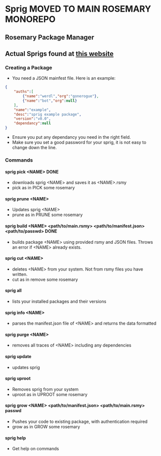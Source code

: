# Sprig MOVED TO MAIN ROSEMARY MONOREPO
## Rosemary Package Manager
## Actual Sprigs found at [this website](https://sprigrsmy.000webhostapp.com/)
### Creating a Package
- You need a JSON mainfest file. Here is an example:
```json
{
    "auths":[
        {"name":"werdl","org":"gonerogue"},
        {"name":"bot","org":null}
    ],
    "name":"example",
    "desc":"sprig example package",
    "version":"v0.0",
    "dependancy":null
}
```
- Ensure you put any dependancy you need in the right field.
- Make sure you set a good password for your sprig, it is not easy to change down the line.
### Commands

#### sprig pick \<NAME> DONE
- downloads  sprig \<NAME> and saves it as \<NAME>.rsmy
- pick as in PICK some rosemary
#### sprig prune \<NAME>
- Updates sprig \<NAME>
- prune as in PRUNE some rosemary
#### sprig build \<NAME> \<path/to/main.rsmy> \<path/to/manifest.json> \<path/to/passwd> DONE
- builds package \<NAME> using provided rsmy and JSON files. Throws an error if \<NAME> already exists.

#### sprig cut \<NAME>
- deletes \<NAME> from your system. Not from rsmy files you have written.
- cut as in remove some rosemary
#### sprig all
- lists your installed packages and their versions

#### sprig info \<NAME>
- parses the manifest.json file of \<NAME> and returns the data formatted

#### sprig purge \<NAME>
- removes all traces of \<NAME> including any dependencies

#### sprig update 
- updates sprig

#### sprig uproot 
- Removes sprig from your system
- uproot as in UPROOT some rosemary
#### sprig grow \<NAME> \<path/to/manifest.json> \<path/to/main.rsmy> passwd
- Pushes your code to existing package, with authentication required
- grow as in GROW some rosemary
#### sprig help
- Get help on commands
